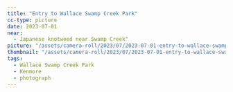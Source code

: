 ```yaml
---
title: "Entry to Wallace Swamp Creek Park"
cc-type: picture
date: 2023-07-01
near:
  - Japanese knotweed near Swamp Creek"
picture: "/assets/camera-roll/2023/07/2023-07-01-entry-to-wallace-swamp-creek-park/20230702_014328894_iOS.jpg"
thumbnail: "/assets/camera-roll/2023/07/2023-07-01-entry-to-wallace-swamp-creek-park/20230702_014328894_iOS-thumbnail.jpg"
tags:
  - Wallace Swamp Creek Park
  - Kenmore
  - photograph
---
```

